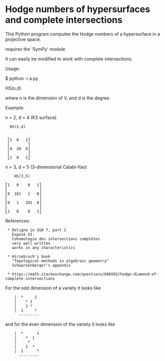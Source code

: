 # Hodge numbers of hypersurfaces and complete intersections

This Python program computes the Hodge numbers of a hypersurface in a projective space.

   requires the 'SymPy' module

 It can easily be modified to work with complete intersections.

 Usage:
 
  $ python -i a.py

   HS(n,d)

   where 
      n is the dimension of V, and 
      d is the degree.

   Example:

   n = 2, d = 4 (K3 surface)
   
      HS(2,4)


     ⎡1  0   1⎤
     ⎢        ⎥
     ⎢0  20  0⎥
     ⎢        ⎥
     ⎣1  0   1⎦


   n = 3, d = 5 (3-dimensional Calabi-Yao)
   
        HS(3,5)

    ⎡1   0    0   1⎤
    ⎢              ⎥
    ⎢0  101   1   0⎥
    ⎢              ⎥
    ⎢0   1   101  0⎥
    ⎢              ⎥
    ⎣1   0    0   1⎦



 References:

     * Deligne in SGA 7, part 2
       Exposé XI. 
       Cohomologie des intersections complètes
       very well written
       works in any characteristics

     * Hirzebruch's book
       "Topological methods in algebraic geometry"
       Schwarzenberger's appendix

     * https://math.stackexchange.com/questions/606592/hodge-diamond-of-complete-intersections


 For the odd dimension of a variety it looks like

        |  *     1
        |    * 1
        |    1 *
        |  1     *
          ---------

 and for the even dimension of the variety it looks like


        |  *      1
        |    *  1
        |     * 
        |    1  *
        |  1      *
          ---------
          
